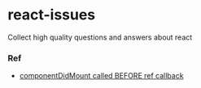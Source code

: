 # react-issues
Collect high quality questions and answers about react

### Ref

+ [componentDidMount called BEFORE ref callback](https://stackoverflow.com/questions/44074747/componentdidmount-called-before-ref-callback/50019873#50019873)
